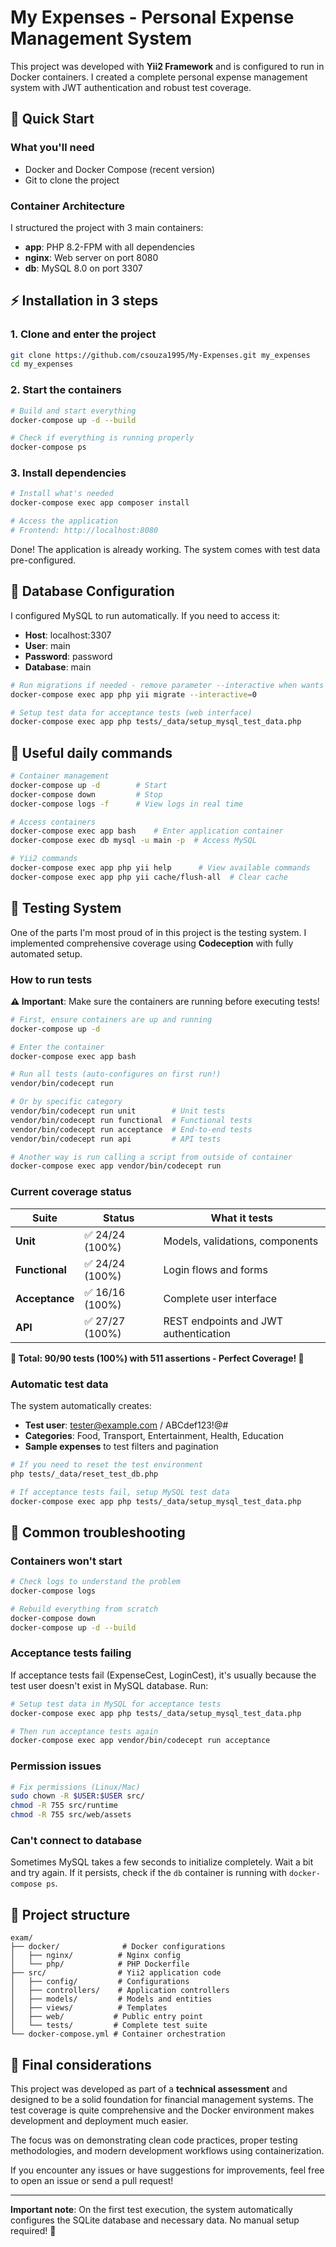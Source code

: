 # My Expenses - Personal Expense Management System

This project was developed with **Yii2 Framework** and is configured to run in Docker containers. I created a complete personal expense management system with JWT authentication and robust test coverage.

## 🚀 Quick Start

### What you'll need

- Docker and Docker Compose (recent version)
- Git to clone the project

### Container Architecture

I structured the project with 3 main containers:
- **app**: PHP 8.2-FPM with all dependencies
- **nginx**: Web server on port 8080
- **db**: MySQL 8.0 on port 3307

## ⚡ Installation in 3 steps

### 1. Clone and enter the project
```bash
git clone https://github.com/csouza1995/My-Expenses.git my_expenses
cd my_expenses
```

### 2. Start the containers
```bash
# Build and start everything
docker-compose up -d --build

# Check if everything is running properly
docker-compose ps
```

### 3. Install dependencies
```bash
# Install what's needed
docker-compose exec app composer install

# Access the application
# Frontend: http://localhost:8080
```

Done! The application is already working. The system comes with test data pre-configured.

## 💾 Database Configuration

I configured MySQL to run automatically. If you need to access it:

- **Host**: localhost:3307
- **User**: main
- **Password**: password
- **Database**: main

```bash
# Run migrations if needed - remove parameter --interactive when wants to confirm migration!
docker-compose exec app php yii migrate --interactive=0

# Setup test data for acceptance tests (web interface)
docker-compose exec app php tests/_data/setup_mysql_test_data.php
```

## 🔧 Useful daily commands

```bash
# Container management
docker-compose up -d        # Start
docker-compose down         # Stop
docker-compose logs -f      # View logs in real time

# Access containers
docker-compose exec app bash    # Enter application container
docker-compose exec db mysql -u main -p  # Access MySQL

# Yii2 commands
docker-compose exec app php yii help      # View available commands
docker-compose exec app php yii cache/flush-all  # Clear cache
```

## 🧪 Testing System

One of the parts I'm most proud of in this project is the testing system. I implemented comprehensive coverage using **Codeception** with fully automated setup.

### How to run tests

**⚠️ Important**: Make sure the containers are running before executing tests!

```bash
# First, ensure containers are up and running
docker-compose up -d

# Enter the container
docker-compose exec app bash

# Run all tests (auto-configures on first run!)
vendor/bin/codecept run

# Or by specific category
vendor/bin/codecept run unit        # Unit tests
vendor/bin/codecept run functional  # Functional tests  
vendor/bin/codecept run acceptance  # End-to-end tests
vendor/bin/codecept run api         # API tests

# Another way is run calling a script from outside of container
docker-compose exec app vendor/bin/codecept run
```

### Current coverage status

| Suite | Status | What it tests |
|-------|--------|---------------|
| **Unit** | ✅ 24/24 (100%) | Models, validations, components |
| **Functional** | ✅ 24/24 (100%) | Login flows and forms |
| **Acceptance** | ✅ 16/16 (100%) | Complete user interface |
| **API** | ✅ 27/27 (100%) | REST endpoints and JWT authentication |

**🎉 Total: 90/90 tests (100%) with 511 assertions - Perfect Coverage! 🎉**

### Automatic test data

The system automatically creates:
- **Test user**: tester@example.com / ABCdef123!@#
- **Categories**: Food, Transport, Entertainment, Health, Education
- **Sample expenses** to test filters and pagination

```bash
# If you need to reset the test environment
php tests/_data/reset_test_db.php

# If acceptance tests fail, setup MySQL test data
docker-compose exec app php tests/_data/setup_mysql_test_data.php
```

## 🚨 Common troubleshooting

### Containers won't start

```bash
# Check logs to understand the problem
docker-compose logs

# Rebuild everything from scratch
docker-compose down
docker-compose up -d --build
```

### Acceptance tests failing

If acceptance tests fail (ExpenseCest, LoginCest), it's usually because the test user doesn't exist in MySQL database. Run:

```bash
# Setup test data in MySQL for acceptance tests
docker-compose exec app php tests/_data/setup_mysql_test_data.php

# Then run acceptance tests again
docker-compose exec app vendor/bin/codecept run acceptance
```

### Permission issues

```bash
# Fix permissions (Linux/Mac)
sudo chown -R $USER:$USER src/
chmod -R 755 src/runtime
chmod -R 755 src/web/assets
```

### Can't connect to database

Sometimes MySQL takes a few seconds to initialize completely. Wait a bit and try again. If it persists, check if the `db` container is running with `docker-compose ps`.

## 📁 Project structure

```
exam/
├── docker/              # Docker configurations
│   ├── nginx/          # Nginx config
│   └── php/            # PHP Dockerfile
├── src/                # Yii2 application code
│   ├── config/         # Configurations
│   ├── controllers/    # Application controllers
│   ├── models/         # Models and entities
│   ├── views/          # Templates
│   ├── web/           # Public entry point
│   └── tests/         # Complete test suite
└── docker-compose.yml # Container orchestration
```

## 🎯 Final considerations

This project was developed as part of a **technical assessment** and designed to be a solid foundation for financial management systems. The test coverage is quite comprehensive and the Docker environment makes development and deployment much easier.

The focus was on demonstrating clean code practices, proper testing methodologies, and modern development workflows using containerization.

If you encounter any issues or have suggestions for improvements, feel free to open an issue or send a pull request!

---

**Important note**: On the first test execution, the system automatically configures the SQLite database and necessary data. No manual setup required! 🚀
